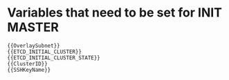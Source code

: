 # Variables that need to be set for INIT MASTER
```
{{OverlaySubnet}}
{{ETCD_INITIAL_CLUSTER}}
{{ETCD_INITIAL_CLUSTER_STATE}}
{{ClusterID}}
{{SSHKeyName}}
```

